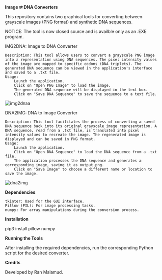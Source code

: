 <b>Image ⇄ DNA Converters</b>

This repository contains two graphical tools for converting between grayscale images (PNG format) and synthetic DNA sequences.

NOTICE: The tool is now closed source and is availble only as an .EXE program. 

IMG2DNA: Image to DNA Converter

    Description: This tool allows users to convert a grayscale PNG image into a representation using DNA sequences. The pixel intensity values of the image are mapped to specific codons (DNA triplets). The generated DNA sequence can be viewed in the application's interface and saved to a .txt file.
    Usage:
        Launch the application.
        Click on "Open PNG Image" to load the image.
        The generated DNA sequence will be displayed in the text box.
        Click on "Save DNA Sequence" to save the sequence to a text file.
![img2dnaa](https://github.com/Ran2K-Creator/img2dna/assets/65309980/2f10ffd6-2d69-4745-8862-8c5a3f502e28)


DNA2IMG: DNA to Image Converter

    Description: This tool facilitates the process of converting a saved DNA sequence back into its original grayscale image representation. A DNA sequence, read from a .txt file, is translated into pixel intensity values to recreate the image. The regenerated image is displayed and can be saved in PNG format.
    Usage:
        Launch the application.
        Click on "Open DNA Sequence" to load the DNA sequence from a .txt file.
        The application processes the DNA sequence and generates a corresponding image, saving it as output.png.
        Click on "Save Image" to choose a different name or location to save the image.
![dna2img](https://github.com/Ran2K-Creator/img2dna/assets/65309980/57b4d3bc-4ccd-484d-8939-bb2a711d4311)


<b>Dependencies</b>

    tkinter: Used for the GUI interface.
    Pillow (PIL): For image processing tasks.
    numpy: For array manipulations during the conversion process.

<b>Installation</b>

pip3 install pillow numpy


<b>Running the Tools</b>

After installing the required dependencies, run the corresponding Python script for the desired converter.





<b>Credits</b>

Developed by Ran Malamud.
